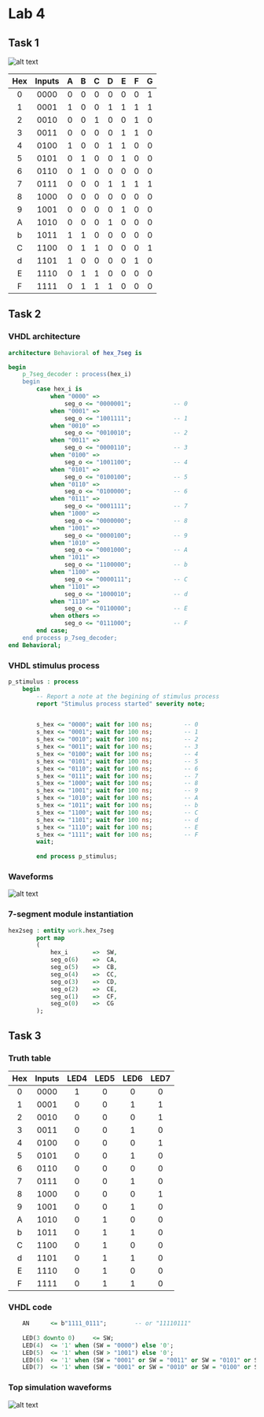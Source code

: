 # Lab 4

## Task 1

![alt text][schematic]

| **Hex** | **Inputs** | **A** | **B** | **C** | **D** | **E** | **F** | **G** |
| :-: | :-: | :-: | :-: | :-: | :-: | :-: | :-: | :-: |
| 0 | 0000 | 0 | 0 | 0 | 0 | 0 | 0 | 1 |
| 1 | 0001 | 1 | 0 | 0 | 1 | 1 | 1 | 1 |
| 2 | 0010 | 0 | 0 | 1 | 0 | 0 | 1 | 0 |
| 3 | 0011 | 0 | 0 | 0 | 0 | 1 | 1 | 0 |
| 4 | 0100 | 1 | 0 | 0 | 1 | 1 | 0 | 0 |
| 5 | 0101 | 0 | 1 | 0 | 0 | 1 | 0 | 0 |
| 6 | 0110 | 0 | 1 | 0 | 0 | 0 | 0 | 0 |
| 7 | 0111 | 0 | 0 | 0 | 1 | 1 | 1 | 1 |
| 8 | 1000 | 0 | 0 | 0 | 0 | 0 | 0 | 0 |
| 9 | 1001 | 0 | 0 | 0 | 0 | 1 | 0 | 0 |
| A | 1010 | 0 | 0 | 0 | 1 | 0 | 0 | 0 |
| b | 1011 | 1 | 1 | 0 | 0 | 0 | 0 | 0 |
| C | 1100 | 0 | 1 | 1 | 0 | 0 | 0 | 1 |
| d | 1101 | 1 | 0 | 0 | 0 | 0 | 1 | 0 |
| E | 1110 | 0 | 1 | 1 | 0 | 0 | 0 | 0 |
| F | 1111 | 0 | 1 | 1 | 1 | 0 | 0 | 0 |

## Task 2

### VHDL architecture

```vhdl
architecture Behavioral of hex_7seg is

begin
    p_7seg_decoder : process(hex_i)
    begin
        case hex_i is
            when "0000" =>
                seg_o <= "0000001";            -- 0
            when "0001" =>
                seg_o <= "1001111";            -- 1
            when "0010" =>
                seg_o <= "0010010";            -- 2
            when "0011" =>
                seg_o <= "0000110";            -- 3
            when "0100" =>
                seg_o <= "1001100";            -- 4
            when "0101" =>
                seg_o <= "0100100";            -- 5
            when "0110" =>
                seg_o <= "0100000";            -- 6
            when "0111" =>
                seg_o <= "0001111";            -- 7
            when "1000" =>
                seg_o <= "0000000";            -- 8
            when "1001" =>
                seg_o <= "0000100";            -- 9
            when "1010" =>
                seg_o <= "0001000";            -- A
            when "1011" =>
                seg_o <= "1100000";            -- b
            when "1100" =>
                seg_o <= "0000111";            -- C
            when "1101" =>
                seg_o <= "1000010";            -- d
            when "1110" =>
                seg_o <= "0110000";            -- E
            when others =>
                seg_o <= "0111000";            -- F
        end case;
    end process p_7seg_decoder;
end Behavioral;
```

### VHDL stimulus process

```vhdl
p_stimulus : process
    begin
        -- Report a note at the begining of stimulus process
        report "Stimulus process started" severity note;


		s_hex <= "0000"; wait for 100 ns;         -- 0
        s_hex <= "0001"; wait for 100 ns;         -- 1
        s_hex <= "0010"; wait for 100 ns;         -- 2
		s_hex <= "0011"; wait for 100 ns;         -- 3
		s_hex <= "0100"; wait for 100 ns;         -- 4
		s_hex <= "0101"; wait for 100 ns;         -- 5
		s_hex <= "0110"; wait for 100 ns;         -- 6
		s_hex <= "0111"; wait for 100 ns;         -- 7
		s_hex <= "1000"; wait for 100 ns;         -- 8
		s_hex <= "1001"; wait for 100 ns;         -- 9
		s_hex <= "1010"; wait for 100 ns;         -- A
		s_hex <= "1011"; wait for 100 ns;         -- b
		s_hex <= "1100"; wait for 100 ns;         -- C
		s_hex <= "1101"; wait for 100 ns;         -- d
		s_hex <= "1110"; wait for 100 ns;         -- E
		s_hex <= "1111"; wait for 100 ns;         -- F
		wait;	
		
		end process p_stimulus;
```

### Waveforms

![alt text][waveform]

### 7-segment module instantiation

```vhdl
hex2seg : entity work.hex_7seg
        port map
        (
            hex_i       =>  SW,
            seg_o(6)    =>  CA,
            seg_o(5)    =>  CB,
            seg_o(4)    =>  CC,
            seg_o(3)    =>  CD,
            seg_o(2)    =>  CE,
            seg_o(1)    =>  CF,
            seg_o(0)    =>  CG  
        );
```

## Task 3

### Truth table

| **Hex** | **Inputs** | **LED4** | **LED5** | **LED6** | **LED7** |
| :-: | :-: | :-: | :-: | :-: | :-: |
| 0 | 0000 | 1 | 0 | 0 | 0 |
| 1 | 0001 | 0 | 0 | 1 | 1 |
| 2 | 0010 | 0 | 0 | 0 | 1 |
| 3 | 0011 | 0 | 0 | 1 | 0 |
| 4 | 0100 | 0 | 0 | 0 | 1 |
| 5 | 0101 | 0 | 0 | 1 | 0 |
| 6 | 0110 | 0 | 0 | 0 | 0 |
| 7 | 0111 | 0 | 0 | 1 | 0 |
| 8 | 1000 | 0 | 0 | 0 | 1 |
| 9 | 1001 | 0 | 0 | 1 | 0 |
| A | 1010 | 0 | 1 | 0 | 0 |
| b | 1011 | 0 | 1 | 1 | 0 |
| C | 1100 | 0 | 1 | 0 | 0 |
| d | 1101 | 0 | 1 | 1 | 0 |
| E | 1110 | 0 | 1 | 0 | 0 |
| F | 1111 | 0 | 1 | 1 | 0 |

### VHDL code

```vhdl
    AN      <= b"1111_0111";        -- or "11110111"
    
    LED(3 downto 0)     <= SW;
    LED(4)  <= '1' when (SW = "0000") else '0';
    LED(5)  <= '1' when (SW > "1001") else '0';
    LED(6)  <= '1' when (SW = "0001" or SW = "0011" or SW = "0101" or SW = "0111" or SW = "1001" or SW = "1011" or SW = "1101" or SW = "1111") else '0';
    LED(7)  <= '1' when (SW = "0001" or SW = "0010" or SW = "0100" or SW = "1000") else '0';
```

### Top simulation waveforms

![alt text][waveform_top]

[schematic]: https://github.com/vitoo420/Digital-electronics-1/blob/main/Labs/04-segment/Img/Schema.png "Schema"
[waveform]: https://github.com/vitoo420/Digital-electronics-1/blob/main/Labs/04-segment/Img/waveform.png "Waveform"
[waveform_top]: https://github.com/vitoo420/Digital-electronics-1/blob/main/Labs/04-segment/Img/waveform_top.png "Waveform top"
